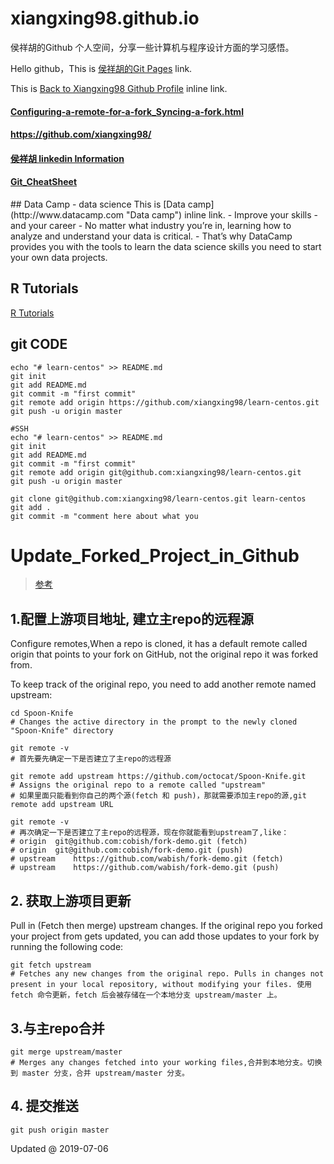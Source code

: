 # xiangxing98.github.io

侯祥胡的Github 个人空间，分享一些计算机与程序设计方面的学习感悟。

Hello github，This is [侯祥胡的Git Pages](https://xiangxing98.github.io "侯祥胡的Git Pages") link.

This is [Back to Xiangxing98 Github Profile](https://github.com/xiangxing98 "xiangxing98") inline link.

<h4><a href="Configuring-a-remote-for-a-fork_Syncing-a-fork.html">Configuring-a-remote-for-a-fork_Syncing-a-fork.html</a></h4>
<h4><a href="https://github.com/xiangxing98/">https://github.com/xiangxing98/</a></h4>
<h4><a href="https://www.linkedin.com/in/祥胡-侯-9703b4123">侯祥胡 linkedin Information</a></h4>
<h4><a href="https://xiangxing98.github.io/Git_CheatSheet">Git_CheatSheet</a></h4>
## Data Camp - data science
This is [Data camp](http://www.datacamp.com "Data camp") inline link.
- Improve your skills - and your career
- No matter what industry you’re in, learning how to analyze and understand your data is critical. 
- That’s why DataCamp provides you with the tools to learn the data science skills you need to start your own data projects.

## R Tutorials
[R Tutorials](https://www.tutorialspoint.com/r/index.htm "R Tutorials")

## git CODE
``` GIT 
echo "# learn-centos" >> README.md
git init
git add README.md
git commit -m "first commit"
git remote add origin https://github.com/xiangxing98/learn-centos.git
git push -u origin master

#SSH
echo "# learn-centos" >> README.md
git init
git add README.md
git commit -m "first commit"
git remote add origin git@github.com:xiangxing98/learn-centos.git
git push -u origin master

git clone git@github.com:xiangxing98/learn-centos.git learn-centos
git add .
git commit -m "comment here about what you
```

# Update_Forked_Project_in_Github
> [参考](https://www.zhihu.com/question/20393785/answer/30725725 "zhihu answer")

## 1.配置上游项目地址, 建立主repo的远程源
Configure remotes,When a repo is cloned, it has a default remote called origin that points to your fork on GitHub, not the original repo it was forked from. 

To keep track of the original repo, you need to add another remote named upstream:

```
cd Spoon-Knife
# Changes the active directory in the prompt to the newly cloned "Spoon-Knife" directory

git remote -v
# 首先要先确定一下是否建立了主repo的远程源

git remote add upstream https://github.com/octocat/Spoon-Knife.git
# Assigns the original repo to a remote called "upstream"
# 如果里面只能看到你自己的两个源(fetch 和 push)，那就需要添加主repo的源,git remote add upstream URL

git remote -v
# 再次确定一下是否建立了主repo的远程源，现在你就能看到upstream了,like：
# origin  git@github.com:cobish/fork-demo.git (fetch)
# origin  git@github.com:cobish/fork-demo.git (push)
# upstream    https://github.com/wabish/fork-demo.git (fetch)
# upstream    https://github.com/wabish/fork-demo.git (push)
```

## 2. 获取上游项目更新
Pull in (Fetch then merge) upstream changes. If the original repo you forked your project from gets updated, you can add those updates to your fork by running the following code:
```
git fetch upstream
# Fetches any new changes from the original repo. Pulls in changes not present in your local repository, without modifying your files. 使用 fetch 命令更新，fetch 后会被存储在一个本地分支 upstream/master 上。
```

## 3.与主repo合并
```
git merge upstream/master
# Merges any changes fetched into your working files,合并到本地分支。切换到 master 分支，合并 upstream/master 分支。
```

## 4. 提交推送
```
git push origin master
```
Updated @ 2019-07-06